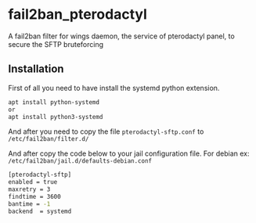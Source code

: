 # fail2ban_pterodactyl
A fail2ban filter for wings daemon, the service of pterodactyl panel, to secure the SFTP bruteforcing

## Installation

First of all you need to have install the systemd python extension.
```bash
apt install python-systemd
or
apt install python3-systemd
```

And after you need to copy the file `pterodactyl-sftp.conf` to `/etc/fail2ban/filter.d/`

And after copy the code below to your jail configuration file.
For debian ex: `/etc/fail2ban/jail.d/defaults-debian.conf`

```bash
[pterodactyl-sftp]
enabled = true
maxretry = 3
findtime = 3600
bantime = -1
backend  = systemd
```
